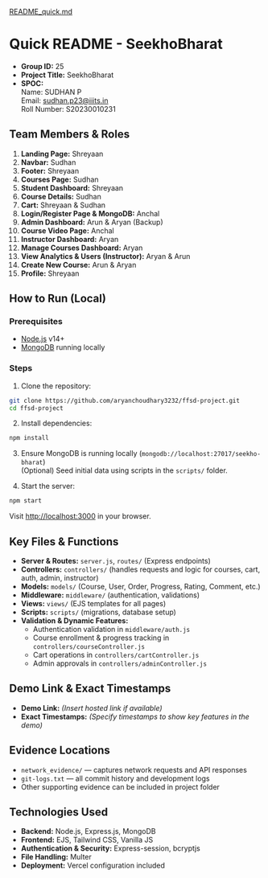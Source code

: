 [README_quick.md](https://github.com/user-attachments/files/22866170/README_quick.md)
# Quick README - SeekhoBharat

- **Group ID:** 25
- **Project Title:** SeekhoBharat
- **SPOC:**  
  Name: SUDHAN P  
  Email: sudhan.p23@iiits.in  
  Roll Number: S20230010231

## Team Members & Roles

1. **Landing Page:** Shreyaan  
2. **Navbar:** Sudhan  
3. **Footer:** Shreyaan  
4. **Courses Page:** Sudhan  
5. **Student Dashboard:** Shreyaan  
6. **Course Details:** Sudhan  
7. **Cart:** Shreyaan & Sudhan  
8. **Login/Register Page & MongoDB:** Anchal  
9. **Admin Dashboard:** Arun & Aryan (Backup)  
10. **Course Video Page:** Anchal  
11. **Instructor Dashboard:** Aryan  
12. **Manage Courses Dashboard:** Aryan  
13. **View Analytics & Users (Instructor):** Aryan & Arun  
14. **Create New Course:** Arun & Aryan  
15. **Profile:** Shreyaan

## How to Run (Local)

### Prerequisites

- [Node.js](https://nodejs.org/) v14+  
- [MongoDB](https://www.mongodb.com/) running locally

### Steps

1. Clone the repository:
```bash
git clone https://github.com/aryanchoudhary3232/ffsd-project.git
cd ffsd-project
```

2. Install dependencies:
```bash
npm install
```

3. Ensure MongoDB is running locally (`mongodb://localhost:27017/seekho-bharat`)  
   (Optional) Seed initial data using scripts in the `scripts/` folder.

4. Start the server:
```bash
npm start
```
Visit [http://localhost:3000](http://localhost:3000) in your browser.

## Key Files & Functions

- **Server & Routes:** `server.js`, `routes/` (Express endpoints)  
- **Controllers:** `controllers/` (handles requests and logic for courses, cart, auth, admin, instructor)  
- **Models:** `models/` (Course, User, Order, Progress, Rating, Comment, etc.)  
- **Middleware:** `middleware/` (authentication, validations)  
- **Views:** `views/` (EJS templates for all pages)  
- **Scripts:** `scripts/` (migrations, database setup)  
- **Validation & Dynamic Features:**  
  - Authentication validation in `middleware/auth.js`  
  - Course enrollment & progress tracking in `controllers/courseController.js`  
  - Cart operations in `controllers/cartController.js`  
  - Admin approvals in `controllers/adminController.js`  

## Demo Link & Exact Timestamps

- **Demo Link:** *(Insert hosted link if available)*  
- **Exact Timestamps:** *(Specify timestamps to show key features in the demo)*

## Evidence Locations

- `network_evidence/` — captures network requests and API responses  
- `git-logs.txt` — all commit history and development logs  
- Other supporting evidence can be included in project folder

## Technologies Used

- **Backend:** Node.js, Express.js, MongoDB  
- **Frontend:** EJS, Tailwind CSS, Vanilla JS  
- **Authentication & Security:** Express-session, bcryptjs  
- **File Handling:** Multer  
- **Deployment:** Vercel configuration included
